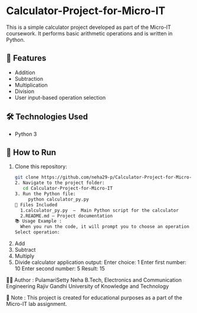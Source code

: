 # Calculator-Project-for-Micro-IT

This is a simple calculator project developed as part of the Micro-IT coursework. It performs basic arithmetic operations and is written in Python.

## 🧮 Features

- Addition
- Subtraction
- Multiplication
- Division
- User input-based operation selection

## 🛠️ Technologies Used

- Python 3

## 🚀 How to Run

1. Clone this repository:
   ```bash
   git clone https://github.com/neha29-p/Calculator-Project-for-Micro-IT.git
   2. Navigate to the project folder:
      cd Calculator-Project-for-Micro-IT
   3. Run the Python file:
        python calculator_py.py
   📁 Files Included
     1.calculator_py.py  —  Main Python script for the calculator
     2.README.md — Project documentation
   📚 Usage Example :
     When you run the code, it will prompt you to choose an operation and enter two numbers:
   Select operation:
1. Add
2. Subtract
3. Multiply
4. Divide
calculator application output:
  Enter choice: 1
  Enter first number: 10
  Enter second number: 5
  Result: 15

👩‍💻 Author :
   PulamariSetty Neha
   B.Tech, Electronics and Communication Engineering
   Rajiv Gandhi University of Knowledge and Technology

📌 Note :
   This project is created for educational purposes as a part of the Micro-IT lab assignment.
